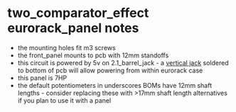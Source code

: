 # two_comparator_effect eurorack_panel notes

- the mounting holes fit m3 screws
- the front_panel mounts to pcb with 12mm standoffs
- this circuit is powered by 5v on 2.1_barrel_jack - a [vertical jack](https://www.taydaelectronics.com/dc-power-jack-2-1mm-round-type-panel-mount-1.html) soldered to bottom of pcb will allow powering from within eurorack case
- this panel is 7HP
- the default potentiometers in underscores BOMs have 12mm shaft lengths - consider replacing these with >17mm shaft length alternatives if you plan to use it with a panel
